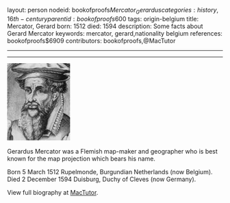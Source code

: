 layout: person
nodeid: bookofproofs$Mercator_Gerardus
categories: history,16th-century
parentid: bookofproofs$600
tags: origin-belgium
title: Mercator, Gerard
born: 1512
died: 1594
description: Some facts about Gerard Mercator
keywords: mercator, gerard,nationality belgium
references: bookofproofs$6909
contributors: bookofproofs,@MacTutor

---


---

![Mercator_Gerardus.jpg](https://github.com/bookofproofs/bookofproofs.github.io/blob/main/_sources/_assets/images/portraits/Mercator_Gerardus.jpg?raw=true)

Gerardus Mercator was a Flemish map-maker and geographer who is best known for the map projection which bears his name.

Born 5 March 1512 Rupelmonde, Burgundian Netherlands (now Belgium). Died 2 December 1594 Duisburg, Duchy of Cleves (now Germany).


View full biography at [MacTutor](https://mathshistory.st-andrews.ac.uk/Biographies/Mercator_Gerardus/).